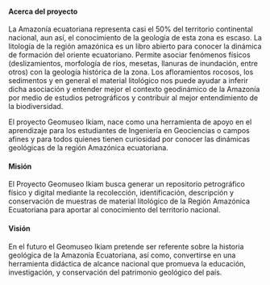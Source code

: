 #### Acerca del proyecto

La Amazonía ecuatoriana representa casi el 50% del territorio continental nacional, aun así, el conocimiento de la geología de esta zona es escaso. La litología de la región amazónica es un libro abierto para conocer la dinámica de formación del oriente ecuatoriano. Permite asociar fenómenos físicos (deslizamientos, morfología de ríos, mesetas, llanuras de inundación, entre otros) con la geología histórica de la zona. Los afloramientos rocosos, los sedimentos y en general el material litológico nos puede ayudar a inferir dicha asociación y entender mejor el contexto geodinámico de la Amazonía por medio de estudios petrográficos y contribuir al mejor entendimiento de la biodiversidad.

El proyecto Geomuseo Ikiam, nace como una herramienta de apoyo en el aprendizaje para los estudiantes de Ingeniería en Geociencias o campos afines y para todos quienes tienen curiosidad por conocer las dinámicas geológicas de la región Amazónica ecuatoriana. 

#### Misión

El Proyecto Geomuseo Ikiam busca generar un repositorio petrográfico físico y digital mediante la recolección, identificación, descripción y conservación de muestras de material litológico de la Región Amazónica Ecuatoriana para aportar al conocimiento del territorio nacional.

#### Visión

En el futuro el Geomuseo Ikiam pretende ser referente sobre la historia geológica de la Amazonía Ecuatoriana, así como, convertirse en una herramienta didáctica de alcance nacional que promueva la educación, investigación, y conservación del patrimonio geológico del país.
